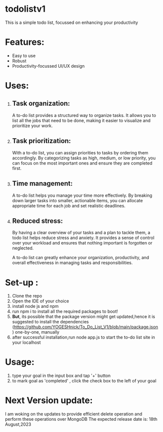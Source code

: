# todolistv1
This is a simple todo list, focussed on enhancing your productivity
# Features:
+ Easy to use
+ Robust
+ Productivity-focussed UI/UX design
# Uses:
1. ## Task organization:
   A to-do list provides a structured way to organize tasks. It allows you to list all the jobs that need to be done, making it easier to visualize and prioritize your work.
2. ## Task prioritization:
   With a to-do list, you can assign priorities to tasks by ordering them accordingly. By categorizing tasks as high, medium, or low priority, you can focus on the most important ones and ensure they are completed first.
3. ## Time management:
   A to-do list helps you manage your time more effectively. By breaking down larger tasks into smaller, actionable items, you can allocate appropriate time for each job and set realistic deadlines.
4. ## Reduced stress:
   By having a clear overview of your tasks and a plan to tackle them, a todo list helps reduce stress and anxiety. It provides a sense of control over your workload and ensures that nothing important is forgotten or neglected.

   A to-do list can greatly enhance your organization, productivity, and overall effectiveness in managing tasks and responsibilities.

# Set-up :
1. Clone the repo
2. Open the IDE of your choice
3. install node js and npm
4. run npm i to install all the required packages to boot!
5. **But**, its possible that the package version might get updated,hence it is suggested to install the dependencies (https://github.com/YOGESHnick/To_Do_List_V1/blob/main/package.json) one-by-one, manually
6. after successful installation,run node app.js to start the to-do list site in your localhost

# Usage:
1. type your goal in the input box and tap '+' button
2. to mark goal as 'completed' , click the check box to the left of your goal

# Next Version update:
I am woking on the updates to provide efficient delete operation and perform these operations over MongoDB
The expected release date is: 18th August,2023
